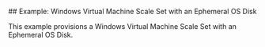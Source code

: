 ## Example: Windows Virtual Machine Scale Set with an Ephemeral OS Disk

This example provisions a Windows Virtual Machine Scale Set with an Ephemeral OS Disk.
